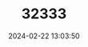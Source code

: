 ---
title: "32333"
category: "Chamaecyparis formosensis"
draft: false
date: 2024-02-22 13:03:50
languages:
  English: ["Formosan Cypress", "Taiwan Cypress"]
  Chinese: ["Hong gui"]
---